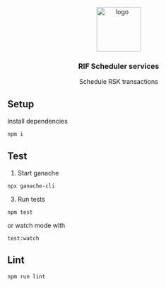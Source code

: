 <p align="middle">
    <img src="https://www.rifos.org/assets/img/logo.svg" alt="logo" height="100" >
</p>
<h3 align="middle">RIF Scheduler services</h3>
<p align="middle">
    Schedule RSK transactions
</p>

## Setup

Install dependencies

```
npm i
```
## Test

1. Start ganache

  ```
  npx ganache-cli
  ```

3. Run tests

  ```
  npm test
  ```

  or watch mode with

  ```
  test:watch
  ```

## Lint

```
npm run lint
```
